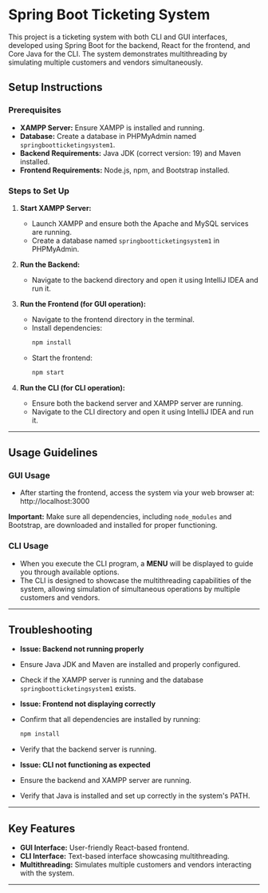 # Spring Boot Ticketing System

This project is a ticketing system with both CLI and GUI interfaces, developed using Spring Boot for the backend, React for the frontend, and Core Java for the CLI. 
The system demonstrates multithreading by simulating multiple customers and vendors simultaneously.

## Setup Instructions

### Prerequisites
- **XAMPP Server:** Ensure XAMPP is installed and running.
- **Database:** Create a database in PHPMyAdmin named `springbootticketingsystem1`.
- **Backend Requirements:** Java JDK (correct version: 19) and Maven installed.
- **Frontend Requirements:** Node.js, npm, and Bootstrap installed.

### Steps to Set Up

1. **Start XAMPP Server:**
   - Launch XAMPP and ensure both the Apache and MySQL services are running.
   - Create a database named `springbootticketingsystem1` in PHPMyAdmin.

2. **Run the Backend:**
   - Navigate to the backend directory and open it using IntelliJ IDEA and run it.

3. **Run the Frontend (for GUI operation):**
   - Navigate to the frontend directory in the terminal.
   - Install dependencies:
     ```bash
     npm install
     ```
   - Start the frontend:
     ```bash
     npm start
     ```

4. **Run the CLI (for CLI operation):**
   - Ensure both the backend server and XAMPP server are running.
   - Navigate to the CLI directory and open it using IntelliJ IDEA and run it.
     
---

## Usage Guidelines

### GUI Usage
- After starting the frontend, access the system via your web browser at: http://localhost:3000


**Important:** Make sure all dependencies, including `node_modules` and Bootstrap, are downloaded and installed for proper functioning.

### CLI Usage
- When you execute the CLI program, a **MENU** will be displayed to guide you through available options.
- The CLI is designed to showcase the multithreading capabilities of the system, allowing simulation of simultaneous operations by multiple customers and vendors.

---

## Troubleshooting

- **Issue: Backend not running properly**
- Ensure Java JDK and Maven are installed and properly configured.
- Check if the XAMPP server is running and the database `springbootticketingsystem1` exists.

- **Issue: Frontend not displaying correctly**
- Confirm that all dependencies are installed by running:
  ```bash
  npm install
  ```
- Verify that the backend server is running.

- **Issue: CLI not functioning as expected**
- Ensure the backend and XAMPP server are running.
- Verify that Java is installed and set up correctly in the system's PATH.

---

## Key Features
- **GUI Interface:** User-friendly React-based frontend.
- **CLI Interface:** Text-based interface showcasing multithreading.
- **Multithreading:** Simulates multiple customers and vendors interacting with the system.

---
